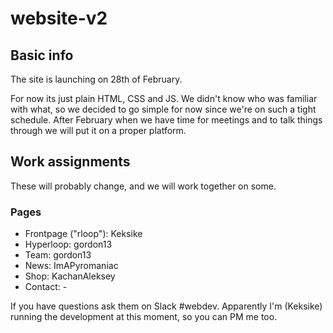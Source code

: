 # website-v2

## Basic info

The site is launching on 28th of February.

For now its just plain HTML, CSS and JS. We didn't know who was familiar with what, so we decided to go simple for now since we're on such a tight schedule. After February when we have time for meetings and to talk things through we will put it on a proper platform.

## Work assignments

These will probably change, and we will work together on some.

### Pages
* Frontpage ("rloop"): Keksike
* Hyperloop: gordon13
* Team: gordon13
* News: ImAPyromaniac
* Shop: KachanAleksey 
* Contact: -


If you have questions ask them on Slack #webdev. Apparently I'm (Keksike) running the development at this moment, so you can PM me too.
